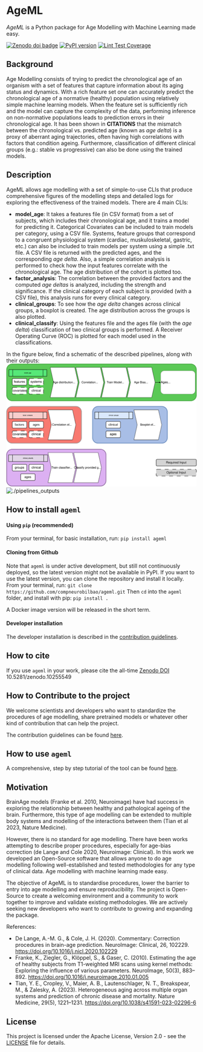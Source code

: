 # AgeML

_AgeML_ is a Python package for Age Modelling with Machine Learning made easy.

[![Zenodo doi badge](https://img.shields.io/badge/DOI-10.5281/zenodo.10255549-blue.svg)](https://zenodo.org/records/10255550)
[![PyPI version](https://badge.fury.io/py/ageml.svg)](https://badge.fury.io/py/ageml)
[![Lint Test Coverage](https://github.com/compneurobilbao/AgeModelling/actions/workflows/lint_test_coverage.yml/badge.svg?branch=task_5_basic_tests)](https://github.com/compneurobilbao/AgeModelling/actions/workflows/lint_test_coverage.yml)

## Background

Age Modelling consists of trying to predict the chronological age of an organism with a set of features that capture information about its aging status and dynamics. With a rich feature set one can accurately predict the chronological age of a normative (healthy) population using relatively simple machine learning models. When the feature set is sufficiently rich and the model can capture the complexity of the data, performing inference on non-normative populations leads to prediction errors in their chronological age. It has been shown in __CITATIONS__ that the mismatch between the chronological vs. predicted age (known as _age delta_) is a proxy of aberrant aging trajectories, often having high correlations with factors that condition ageing. Furthermore, classification of different clinical groups (e.g.: stable vs progressive) can also be done using the trained models.

## Description

AgeML allows age modelling with a set of simple-to-use CLIs that produce comprehensive figures of the modelling steps and detailed logs for exploring the effectiveness of the trained models.
There are 4 main CLIs:

- __model_age__: It takes a features file (in CSV format) from a set of subjects, which includes their chronological age, and it trains a model for predicting it. Categorical Covariates can be included to train models per category, using a CSV file. Systems, feature groups that correspond to a congruent physiological system (cardiac, muskuloskeletal, gastric, etc.) can also be included to train models per system using a simple .txt file. A CSV file is returned with the predicted ages, and the corresponding _age delta_. Also, a simple correlation analysis is performed to check how the input features correlate with the chronological age. The age distribution of the cohort is plotted too.
- __factor_analysis__: The correlation between the provided factors and the computed _age deltas_ is analyzed, including the strength and significance. If the clinical category of each subject is provided (with a CSV file), this analysis runs for every clinical category.
- __clinical_groups__: To see how the _age delta_ changes across clinical groups, a boxplot is created. The age distribution across the groups is also plotted.
- __clinical_classify__: Using the features file and the ages file (with the _age delta_) classification of two clinical groups is performed. A Receiver Operating Curve (ROC) is plotted for each model used in the classifications.

In the figure below, find a schematic of the described pipelines, along with their outputs:
![./pipelines_figure](./resources/figs/pipelines_only.svg)
![./pipelines_outputs](./resources/figs/pipeline_outputs.svg)

## How to install `ageml`

#### Using `pip` (recommended)

From your terminal, for basic installation, run:
`pip install ageml`

#### Cloning from Github

Note that `ageml` is under active development, but still not continuously deployed, so the latest version might not be available in PyPI. If you want to use the latest version, you can clone the repository and install it locally. From your terminal, run:
`git clone https://github.com/compneurobilbao/ageml.git`
Then `cd` into the `ageml` folder, and install with pip:
`pip install .`

A Docker image version will be released in the short term.

#### Developer installation

The developer installation is described in the [contribution guidelines](./docs/CONTRIBUTING.md).

## How to cite

If you use `ageml` in your work, please cite the all-time [Zenodo DOI](https://doi.org/10.5281/zenodo.10255549) 10.5281/zenodo.10255549

## How to Contribute to the project

We welcome scientists and developers who want to standardize the procedures of age modelling, share pretrained models or whatever other kind of contribution that can help the project.

The contribution guidelines can be found [here](./docs/CONTRIBUTING.md).

## How to use `ageml`

A comprehensive, step by step tutorial of the tool can be found [here](./docs/TUTORIAL.md).

## Motivation

BrainAge models (Franke et al. 2010, Neuroimage) have had success in exploring the relationship between healthy and pathological ageing of the brain. Furthermore, this type of age modelling can be extended to multiple body systems and modelling of the interactions between them (Tian et al 2023, Nature Medicine).

However, there is no standard for age modelling. There have been works attempting to describe proper procedures, especially for age-bias correction (de Lange and Cole 2020, Neuroimage: Clinical). In this work we developed an Open-Source software that allows anyone to do age modelling following well-established and tested methodologies for any type of clinical data. Age modelling with machine learning made easy.

The objective of AgeML is to standardise procedures, lower the barrier to entry into age modelling and ensure reproducibility. The project is Open-Source to create a welcoming environment and a community to work together to improve and validate existing methodologies. We are actively seeking new developers who want to contribute to growing and expanding the package.

References:

- De Lange, A.-M. G., & Cole, J. H. (2020). Commentary: Correction procedures in brain-age prediction. NeuroImage: Clinical, 26, 102229. <https://doi.org/10.1016/j.nicl.2020.102229>
- Franke, K., Ziegler, G., Klöppel, S., & Gaser, C. (2010). Estimating the age of healthy subjects from T1-weighted MRI scans using kernel methods: Exploring the influence of various parameters. NeuroImage, 50(3), 883–892. <https://doi.org/10.1016/j.neuroimage.2010.01.005>
- Tian, Y. E., Cropley, V., Maier, A. B., Lautenschlager, N. T., Breakspear, M., & Zalesky, A. (2023). Heterogeneous aging across multiple organ systems and prediction of chronic disease and mortality. Nature Medicine, 29(5), 1221–1231. <https://doi.org/10.1038/s41591-023-02296-6>

## License

This project is licensed under the Apache License, Version 2.0 - see the [LICENSE](./LICENSE) file for details.
